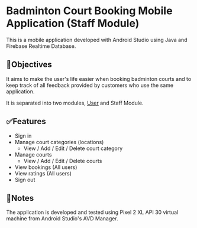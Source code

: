 # Badminton Court Booking Mobile Application (Staff Module)
This is a mobile application developed with Android Studio using Java and Firebase Realtime Database.

## 🎯Objectives
It aims to make the user's life easier when booking badminton courts and to keep track of all feedback provided by customers who use the same application.

It is separated into two modules, [User](https://github.com/zhenghoom/badminton-app) and Staff Module. 

## ✅Features
- Sign in
- Manage court categories (locations)
  - View / Add / Edit / Delete court category
- Manage courts
  - View / Add / Edit / Delete courts
- View bookings (All users)
- View ratings (All users)
- Sign out
  
## 📄Notes
The application is developed and tested using Pixel 2 XL API 30 virtual machine from Android Studio's AVD Manager.
